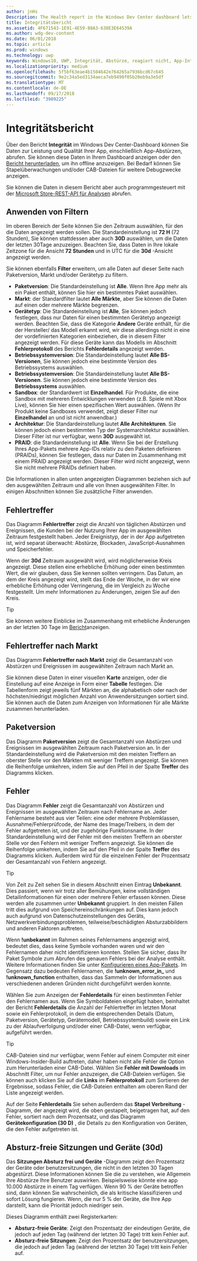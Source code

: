 ```yaml
---
author: jnHs
Description: The Health report in the Windows Dev Center dashboard lets you get data related to the performance and quality of your app, including crashes and unresponsive events.
title: Integritätsbericht
ms.assetid: 4F671543-1E91-4E59-88A3-638E3E64539A
ms.author: wdg-dev-content
ms.date: 06/01/2018
ms.topic: article
ms.prod: windows
ms.technology: uwp
keywords: Windows10, UWP, Integrität, Abstürze, reagiert nicht, App-Integrität, Integritätsdaten, Stapelüberwachung, CAB-Datei, Fehler, Fehler, Pdb, Symbole
ms.localizationpriority: medium
ms.openlocfilehash: 5f5bf63eae4b1504642e764265a7936bcd67c645
ms.sourcegitcommit: 9e2c34a5ed3134aeca7eb9490f05b20eb9a3e5df
ms.translationtype: MT
ms.contentlocale: de-DE
ms.lasthandoff: 09/17/2018
ms.locfileid: "3989225"
---
```

# <a name="health-report"></a>Integritätsbericht

Über den Bericht **Integrität** im Windows Dev Center-Dashboard können Sie Daten zur Leistung und Qualität Ihrer App, einschließlich App-Abstürzen, abrufen. Sie können diese Daten in Ihrem Dashboard anzeigen oder den [Bericht herunterladen](download-analytic-reports.md), um ihn offline anzuzeigen. Bei Bedarf können Sie Stapelüberwachungen und/oder CAB-Dateien für weitere Debugzwecke anzeigen.

Sie können die Daten in diesem Bericht aber auch programmgesteuert mit der [Microsoft Store-REST-API für Analysen](../monetize/access-analytics-data-using-windows-store-services.md) abrufen.


## <a name="apply-filters"></a>Anwenden von Filtern

Im oberen Bereich der Seite können Sie den Zeitraum auswählen, für den die Daten angezeigt werden sollen. Die Standardeinstellung ist **72 H** (72 Stunden), Sie können stattdessen aber auch **30D** auswählen, um die Daten der letzten 30Tage anzuzeigen. Beachten Sie, dass Daten in Ihre lokale Zeitzone für die Ansicht **72 Stunden** und in UTC für die **30d** -Ansicht angezeigt werden.

Sie können ebenfalls **Filter** erweitern, um alle Daten auf dieser Seite nach Paketversion, Markt und/oder Gerätetyp zu filtern.

-   **Paketversion**: Die Standardeinstellung ist **Alle**. Wenn Ihre App mehr als ein Paket enthält, können Sie hier ein bestimmtes Paket auswählen.
-   **Markt**: der Standardfilter lautet **Alle Märkte**, aber Sie können die Daten auf einen oder mehrere Märkte begrenzen.
-   **Gerätetyp**: Die Standardeinstellung ist **Alle**, Sie können jedoch festlegen, dass nur Daten für einen bestimmten Gerätetyp angezeigt werden. Beachten Sie, dass die Kategorie **Andere** Geräte enthält, für die der Hersteller/ das Modell erkannt wird, wir diese allerdings nicht in eine der vordefinierten Kategorien einbeziehen, die in diesem Filter angezeigt werden. Für diese Geräte kann das Modells im Abschnitt **Fehlerprotokoll** des Berichts **Fehlerdetails** angezeigt werden.  
-   **Betriebssystemversion**: Die Standardeinstellung lautet **Alle BS-Versionen**, Sie können jedoch eine bestimmte Version des Betriebssystems auswählen.
-   **Betriebssystemversion**: Die Standardeinstellung lautet **Alle BS-Versionen**. Sie können jedoch eine bestimmte Version des **Betriebssystems** auswählen.
-   **Sandbox**: der Standardwert ist **Einzelhandel**. Für Produkte, die eine Sandbox mit mehreren Entwicklungen verwenden (z.B. Spiele mit Xbox Live), können Sie hier einen spezifischen Wert auswählen. (Wenn Ihr Produkt keine Sandboxes verwendet, zeigt dieser Filter nur **Einzelhandel** an und ist nicht anwendbar.)
-   **Architektur**: Die Standardeinstellung lautet **Alle Architekturen**. Sie können jedoch einen bestimmten Typ der Systemarchitektur auswählen. Dieser Filter ist nur verfügbar, wenn **30D** ausgewählt ist.
-   **PRAID**: die Standardeinstellung ist **Alle**. Wenn Sie bei der Erstellung Ihres App-Pakets mehrere App-IDs relativ zu den Paketen definieren (PRAIDs), können Sie festlegen, dass nur Daten im Zusammenhang mit einem PRAID angezeigt werden. Dieser Filter wird nicht angezeigt, wenn Sie nicht mehrere PRAIDs definiert haben.

Die Informationen in allen unten angezeigten Diagrammen beziehen sich auf den ausgewählten Zeitraum und alle von Ihnen ausgewählten Filter. In einigen Abschnitten können Sie zusätzliche Filter anwenden.


## <a name="failure-hits"></a>Fehlertreffer

Das Diagramm **Fehlertreffer** zeigt die Anzahl von täglichen Abstürzen und Ereignissen, die Kunden bei der Nutzung Ihrer App im ausgewählten Zeitraum festgestellt haben. Jeder Ereignistyp, der in der App aufgetreten ist, wird separat überwacht: Abstürze, Blockaden, JavaScript-Ausnahmen und Speicherfehler.

Wenn der **30d** Zeitraum ausgewählt wird, wird möglicherweise Kreis angezeigt. Diese stellen eine erhebliche Erhöhung oder einen bestimmten Wert, die wir glauben, dass Sie kennen sollten verringern. Das Datum, an dem der Kreis angezeigt wird, stellt das Ende der Woche, in der wir eine erhebliche Erhöhung oder Verringerung, die im Vergleich zu Woche festgestellt. Um mehr Informationen zu Änderungen, zeigen Sie auf den Kreis.  

> [!TIP]
> Sie können weitere Einblicke im Zusammenhang mit erhebliche Änderungen an der letzten 30 Tage im [Bericht](insights-report.md)anzeigen.

## <a name="failure-hits-by-market"></a>Fehlertreffer nach Markt

Das Diagramm **Fehlertreffer nach Markt** zeigt die Gesamtanzahl von Abstürzen und Ereignissen im ausgewählten Zeitraum nach Markt an.

Sie können diese Daten in einer visuellen **Karte** anzeigen, oder die Einstellung auf eine Anzeige in Form einer **Tabelle** festlegen. Die Tabellenform zeigt jeweils fünf Märkten an, die alphabetisch oder nach der höchsten/niedrigst möglichen Anzahl von Anwendersitzungen sortiert sind. Sie können auch die Daten zum Anzeigen von Informationen für alle Märkte zusammen herunterladen.


## <a name="package-version"></a>Paketversion

Das Diagramm **Paketversion** zeigt die Gesamtanzahl von Abstürzen und Ereignissen im ausgewählten Zeitraum nach Paketversion an. In der Standardeinstellung wird die Paketversion mit den meisten Treffern an oberster Stelle vor den Märkten mit weniger Treffern angezeigt. Sie können die Reihenfolge umkehren, indem Sie auf den Pfeil in der Spalte **Treffer** des Diagramms klicken.

## <a name="failures"></a>Fehler

Das Diagramm **Fehler** zeigt die Gesamtanzahl von Abstürzen und Ereignissen im ausgewählten Zeitraum nach Fehlername an. Jeder Fehlername besteht aus vier Teilen: eine oder mehrere Problemklassen, Ausnahme/Fehlerprüfcode, der Name des Image/Treibers, in dem der Fehler aufgetreten ist, und der zugehörige Funktionsname. In der Standardeinstellung wird der Fehler mit den meisten Treffern an oberster Stelle vor den Fehlern mit weniger Treffern angezeigt. Sie können die Reihenfolge umkehren, indem Sie auf den Pfeil in der Spalte **Treffer** des Diagramms klicken. Außerdem wird für die einzelnen Fehler der Prozentsatz der Gesamtanzahl von Fehlern angezeigt.

> [!TIP]
> Von Zeit zu Zeit sehen Sie in diesem Abschnitt einen Eintrag **Unbekannt**. Dies passiert, wenn wir trotz aller Bemühungen, keine vollständigen Detailinformationen für einen oder mehrere Fehler erfassen können. Diese werden alle zusammen unter **Unbekannt** gruppiert. In den meisten Fällen tritt dies aufgrund von Speichereinschränkungen auf. Dies kann jedoch auch aufgrund von Datenschutzeinstellungen des Geräts, Netzwerkverbindungsproblemen, teilweise/beschädigten Absturzabbildern und anderen Faktoren auftreten.
>
> Wenn **!unbekannt** im Rahmen seines Fehlernamens angezeigt wird, bedeutet dies, dass keine Symbole vorhanden waren und wir den Fehlernamen daher nicht identifizieren konnten. Stellen Sie sicher, dass Ihr Paket Symbole zum Abrufen des genauen Fehlers bei der Analyse enthält. Weitere Informationen finden Sie unter [Konfigurieren eines App-Pakets](../packaging/packaging-uwp-apps.md#configure-an-app-package). Im Gegensatz dazu bedeuten Fehlernamen, die **!unknown_error_in_** und **!unknown_function** enthalten, dass das Sammeln der Informationen aus verschiedenen anderen Gründen nicht durchgeführt werden konnte.

Wählen Sie zum Anzeigen der **Fehlerdetails** für einen bestimmten Fehler den Fehlernamen aus. Wenn Sie Symboldateien eingefügt haben, beinhaltet der Bericht **Fehlerdetails** die Anzahl der Fehlertreffer im letzten Monat sowie ein Fehlerprotokoll, in dem die entsprechenden Details (Datum, Paketversion, Gerätetyp, Gerätemodell, Betriebssystembuild) sowie ein Link zu der Ablaufverfolgung und/oder einer CAB-Datei, wenn verfügbar, aufgeführt werden.

> [!TIP]
> CAB-Dateien sind nur verfügbar, wenn Fehler auf einem Computer mit einer Windows-Insider-Build auftreten, daher haben nicht alle Fehler die Option zum Herunterladen einer CAB-Datei. Wählen Sie **Fehler mit Downloads** im Abschnitt Filter, um nur Fehler anzuzeigen, die CAB-Dateien verfügen. Sie können auch klicken Sie auf die **Links** im **Fehlerprotokoll** zum Sortieren der Ergebnisse, sodass Fehler, die CAB-Dateien enthalten am oberen Rand der Liste angezeigt werden.

Auf der Seite **Fehlerdetails** Sie sehen außerdem das **Stapel Verbreitung** -Diagramm, der angezeigt wird, die oben gestapelt, beigetragen hat, auf den Fehler, sortiert nach dem Prozentsatz, und das Diagramm **Gerätekonfiguration (30 D)** , die Details zu den Konfiguration von Geräten, die den Fehler aufgetreten ist. 


## <a name="crash-free-sessions-and-devices-30d"></a>Absturz-freie Sitzungen und Geräte (30d)

Das **Sitzungen Absturz frei und Geräte** -Diagramm zeigt den Prozentsatz der Geräte oder benutzersitzungen, die nicht in den letzten 30 Tagen abgestürzt. Diese Informationen können Sie die zu verstehen, wie Allgemein Ihre Abstürze Ihre Benutzer auswirken. Beispielsweise könnte eine app 10.000 Abstürze in einem Tag verfügen. Wenn 90 % der Geräte betroffen sind, dann können Sie wahrscheinlich, die als kritische klassifizieren und sofort Lösung fungieren. Wenn, die nur 5 % der Geräte, die Ihre App darstellt, kann die Priorität jedoch niedriger sein.

Dieses Diagramm enthält zwei Registerkarten:
- **Absturz-freie Geräte**: Zeigt den Prozentsatz der eindeutigen Geräte, die jedoch auf jeden Tag (während der letzten 30 Tage) tritt kein Fehler auf.
- **Absturz-freie Sitzungen**: Zeigt den Prozentsatz der benutzersitzungen, die jedoch auf jeden Tag (während der letzten 30 Tage) tritt kein Fehler auf.


 

 
